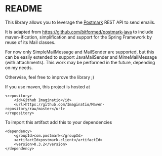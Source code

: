 README
======

This library allows you to leverage the [Postmark](http://postmarkapp.com) REST API to send emails.

It is adapted from https://github.com/bitformed/postmark-java to include maven-ification, 
simplification and support for the Spring Framework by reuse of its Mail classes.

For now only SimpleMailMessage and MailSender are supported, but this can be easily 
extended to support JavaMailSender and MimeMailMessage (with attachments). This work
may be performed in the future, depending on my needs. 

Otherwise, feel free to improve the library ;)

If you use maven, this project is hosted at 

	<repository>
		<id>Github Imaginatio</id>
		<url>https://github.com/Imaginatio/Maven-repository/raw/master</url>
	</repository>
		
To import this artifact add this to your dependencies

	<dependency>
		<groupId>com.postmark</groupId>
		<artifactId>postmark-client</artifactId>
		<version>0.3.2</version>
	</dependency>

